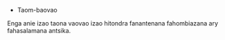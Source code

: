 - Taom-baovao

Enga anie  izao taona vaovao izao hitondra fanantenana fahombiazana ary fahasalamana antsika.



